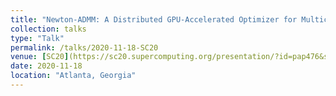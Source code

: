 ```yaml
---
title: "Newton-ADMM: A Distributed GPU-Accelerated Optimizer for Multiclass Classification Problems"
collection: talks
type: "Talk"
permalink: /talks/2020-11-18-SC20
venue: [SC20](https://sc20.supercomputing.org/presentation/?id=pap476&sess=sess158)
date: 2020-11-18
location: "Atlanta, Georgia"
---
```



